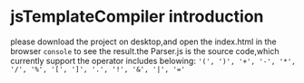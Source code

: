 # jsTemplateCompiler introduction

please download the project on desktop,and open the index.html in the browser `console` to see the result.the Parser.js is the source code,which currently support the operator includes belowing:
`'(', ')', '+', '-', '*', '/', '%', '[', ']', '.', '!', '&', '|', '='`
